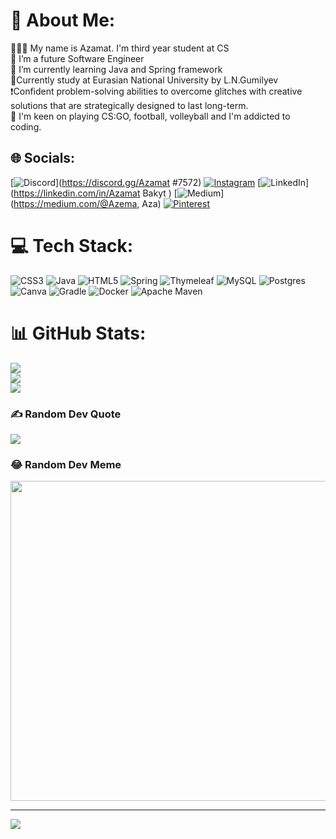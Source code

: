 # 💫 About Me:
🧑🏻‍💻 My name is Azamat. I'm third year student at CS<br>🔭 I’m a future Software Engineer<br>🌱 I’m currently learning Java and Spring framework<br>📕Currently study at Eurasian National University by L.N.Gumilyev<br> ❗️Confident problem-solving abilities to overcome glitches with creative<br>solutions that are strategically designed to last long-term.<br>🔔 I'm keen on playing CS:GO, football, volleyball and I'm addicted to<br>coding.


## 🌐 Socials:
[![Discord](https://img.shields.io/badge/Discord-%237289DA.svg?logo=discord&logoColor=white)](https://discord.gg/Azamat #7572) [![Instagram](https://img.shields.io/badge/Instagram-%23E4405F.svg?logo=Instagram&logoColor=white)](https://instagram.com/@azamatbaqyt) [![LinkedIn](https://img.shields.io/badge/LinkedIn-%230077B5.svg?logo=linkedin&logoColor=white)](https://linkedin.com/in/Azamat Bakyt ) [![Medium](https://img.shields.io/badge/Medium-12100E?logo=medium&logoColor=white)](https://medium.com/@Azema, Aza) [![Pinterest](https://img.shields.io/badge/Pinterest-%23E60023.svg?logo=Pinterest&logoColor=white)](https://pinterest.com/Azemabakit) 

# 💻 Tech Stack:
![CSS3](https://img.shields.io/badge/css3-%231572B6.svg?style=for-the-badge&logo=css3&logoColor=white) ![Java](https://img.shields.io/badge/java-%23ED8B00.svg?style=for-the-badge&logo=java&logoColor=white) ![HTML5](https://img.shields.io/badge/html5-%23E34F26.svg?style=for-the-badge&logo=html5&logoColor=white) ![Spring](https://img.shields.io/badge/spring-%236DB33F.svg?style=for-the-badge&logo=spring&logoColor=white) ![Thymeleaf](https://img.shields.io/badge/Thymeleaf-%23005C0F.svg?style=for-the-badge&logo=Thymeleaf&logoColor=white) ![MySQL](https://img.shields.io/badge/mysql-%2300f.svg?style=for-the-badge&logo=mysql&logoColor=white) ![Postgres](https://img.shields.io/badge/postgres-%23316192.svg?style=for-the-badge&logo=postgresql&logoColor=white) ![Canva](https://img.shields.io/badge/Canva-%2300C4CC.svg?style=for-the-badge&logo=Canva&logoColor=white) ![Gradle](https://img.shields.io/badge/Gradle-02303A.svg?style=for-the-badge&logo=Gradle&logoColor=white) ![Docker](https://img.shields.io/badge/docker-%230db7ed.svg?style=for-the-badge&logo=docker&logoColor=white) ![Apache Maven](https://img.shields.io/badge/Apache%20Maven-C71A36?style=for-the-badge&logo=Apache%20Maven&logoColor=white)
# 📊 GitHub Stats:
![](https://github-readme-stats.vercel.app/api?username=azamatbakyt&theme=tokyonight&hide_border=false&include_all_commits=true&count_private=false)<br/>
![](https://github-readme-streak-stats.herokuapp.com/?user=azamatbakyt&theme=tokyonight&hide_border=false)<br/>
![](https://github-readme-stats.vercel.app/api/top-langs/?username=azamatbakyt&theme=tokyonight&hide_border=false&include_all_commits=true&count_private=false&layout=compact)

### ✍️ Random Dev Quote
![](https://quotes-github-readme.vercel.app/api?type=horizontal&theme=radical)

### 😂 Random Dev Meme
<img src="https://random-memer.herokuapp.com/" width="512px"/>

---
[![](https://visitcount.itsvg.in/api?id=azamatbakyt&icon=0&color=0)](https://visitcount.itsvg.in)

<!-- Proudly created with GPRM ( https://gprm.itsvg.in ) -->
